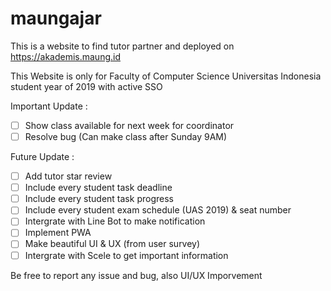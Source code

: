 # maungajar

This is a website to find tutor partner and deployed on https://akademis.maung.id

This Website is only for Faculty of Computer Science Universitas Indonesia student year of 2019 with active SSO 

Important Update :
- [ ] Show class available for next week for coordinator
- [ ] Resolve bug (Can make class after Sunday 9AM)

Future Update :
- [ ] Add tutor star review
- [ ] Include every student task deadline
- [ ] Include every student task progress
- [ ] Include every student exam schedule (UAS 2019) & seat number
- [ ] Intergrate with Line Bot to make notification
- [ ] Implement PWA
- [ ] Make beautiful UI & UX (from user survey)
- [ ] Intergrate with Scele to get important information

Be free to report any issue and bug, also UI/UX Imporvement
